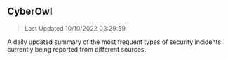 ## CyberOwl 
> Last Updated 10/10/2022 03:29:59 


A daily updated summary of the most frequent types of security incidents currently being reported from different sources.

